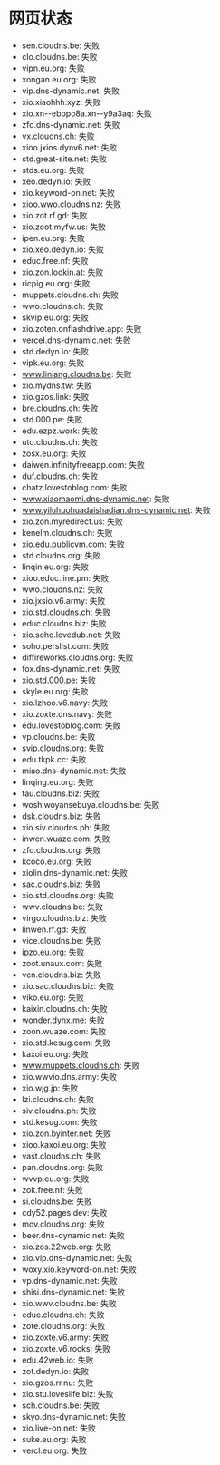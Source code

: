# 网页状态
- sen.cloudns.be: 失败
- clo.cloudns.be: 失败
- vipn.eu.org: 失败
- xongan.eu.org: 失败
- vip.dns-dynamic.net: 失败
- xio.xiaohhh.xyz: 失败
- xio.xn--ebbpo8a.xn--y9a3aq: 失败
- zfo.dns-dynamic.net: 失败
- vx.cloudns.ch: 失败
- xioo.jxios.dynv6.net: 失败
- std.great-site.net: 失败
- stds.eu.org: 失败
- xeo.dedyn.io: 失败
- xio.keyword-on.net: 失败
- xioo.wwo.cloudns.nz: 失败
- xio.zot.rf.gd: 失败
- xio.zoot.myfw.us: 失败
- ipen.eu.org: 失败
- xio.xeo.dedyn.io: 失败
- educ.free.nf: 失败
- xio.zon.lookin.at: 失败
- ricpig.eu.org: 失败
- muppets.cloudns.ch: 失败
- wwo.cloudns.ch: 失败
- skvip.eu.org: 失败
- xio.zoten.onflashdrive.app: 失败
- vercel.dns-dynamic.net: 失败
- std.dedyn.io: 失败
- vipk.eu.org: 失败
- www.liniang.cloudns.be: 失败
- xio.mydns.tw: 失败
- xio.gzos.link: 失败
- bre.cloudns.ch: 失败
- std.000.pe: 失败
- edu.ezpz.work: 失败
- uto.cloudns.ch: 失败
- zosx.eu.org: 失败
- daiwen.infinityfreeapp.com: 失败
- duf.cloudns.ch: 失败
- chatz.lovestoblog.com: 失败
- www.xiaomaomi.dns-dynamic.net: 失败
- www.yiluhuohuadaishadian.dns-dynamic.net: 失败
- xio.zon.myredirect.us: 失败
- kenelm.cloudns.ch: 失败
- xio.edu.publicvm.com: 失败
- std.cloudns.org: 失败
- linqin.eu.org: 失败
- xioo.educ.line.pm: 失败
- wwo.cloudns.nz: 失败
- xio.jxsio.v6.army: 失败
- xio.std.cloudns.ch: 失败
- educ.cloudns.biz: 失败
- xio.soho.lovedub.net: 失败
- soho.perslist.com: 失败
- diffireworks.cloudns.org: 失败
- fox.dns-dynamic.net: 失败
- xio.std.000.pe: 失败
- skyle.eu.org: 失败
- xio.lzhoo.v6.navy: 失败
- xio.zoxte.dns.navy: 失败
- edu.lovestoblog.com: 失败
- vp.cloudns.be: 失败
- svip.cloudns.org: 失败
- edu.tkpk.cc: 失败
- miao.dns-dynamic.net: 失败
- linqing.eu.org: 失败
- tau.cloudns.biz: 失败
- woshiwoyansebuya.cloudns.be: 失败
- dsk.cloudns.biz: 失败
- xio.siv.cloudns.ph: 失败
- inwen.wuaze.com: 失败
- zfo.cloudns.org: 失败
- kcoco.eu.org: 失败
- xiolin.dns-dynamic.net: 失败
- sac.cloudns.biz: 失败
- xio.std.cloudns.org: 失败
- wwv.cloudns.be: 失败
- virgo.cloudns.biz: 失败
- linwen.rf.gd: 失败
- vice.cloudns.be: 失败
- ipzo.eu.org: 失败
- zoot.unaux.com: 失败
- ven.cloudns.biz: 失败
- xio.sac.cloudns.biz: 失败
- viko.eu.org: 失败
- kaixin.cloudns.ch: 失败
- wonder.dynx.me: 失败
- zoon.wuaze.com: 失败
- xio.std.kesug.com: 失败
- kaxoi.eu.org: 失败
- www.muppets.cloudns.ch: 失败
- xio.wwvio.dns.army: 失败
- xio.wjg.jp: 失败
- lzi.cloudns.ch: 失败
- siv.cloudns.ph: 失败
- std.kesug.com: 失败
- xio.zon.byinter.net: 失败
- xioo.kaxoi.eu.org: 失败
- vast.cloudns.ch: 失败
- pan.cloudns.org: 失败
- wvvp.eu.org: 失败
- zok.free.nf: 失败
- si.cloudns.be: 失败
- cdy52.pages.dev: 失败
- mov.cloudns.org: 失败
- beer.dns-dynamic.net: 失败
- xio.zos.22web.org: 失败
- xio.vip.dns-dynamic.net: 失败
- woxy.xio.keyword-on.net: 失败
- vp.dns-dynamic.net: 失败
- shisi.dns-dynamic.net: 失败
- xio.wwv.cloudns.be: 失败
- cdue.cloudns.ch: 失败
- zote.cloudns.org: 失败
- xio.zoxte.v6.army: 失败
- xio.zoxte.v6.rocks: 失败
- edu.42web.io: 失败
- zot.dedyn.io: 失败
- xio.gzos.rr.nu: 失败
- xio.stu.loveslife.biz: 失败
- sch.cloudns.be: 失败
- skyo.dns-dynamic.net: 失败
- xio.live-on.net: 失败
- suke.eu.org: 失败
- vercl.eu.org: 失败
